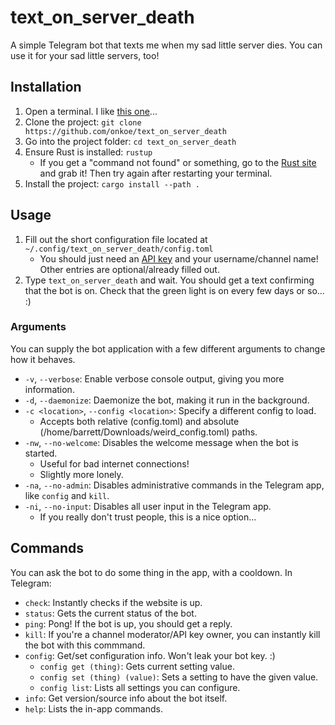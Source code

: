 # text_on_server_death

A simple Telegram bot that texts me when my sad little server dies. You can use it for your sad little servers, too!

## Installation

1. Open a terminal. I like [this one](https://flathub.org/apps/com.raggesilver.BlackBox)...
2. Clone the project: `git clone https://github.com/onkoe/text_on_server_death`
3. Go into the project folder: `cd text_on_server_death`
4. Ensure Rust is installed: `rustup`
    - If you get a "command not found" or something, go to the [Rust site](https://rustup.rs/) and grab it! Then try again after restarting your terminal.
5. Install the project: `cargo install --path .`

## Usage

1. Fill out the short configuration file located at `~/.config/text_on_server_death/config.toml`
    - You should just need an [API key](https://core.telegram.org/bots/api) and your username/channel name! Other entries are optional/already filled out.
2. Type `text_on_server_death` and wait. You should get a text confirming that the bot is on. Check that the green light is on every few days or so... :)

### Arguments

You can supply the bot application with a few different arguments to change how it behaves.

- `-v`, `--verbose`: Enable verbose console output, giving you more information.
- `-d`, `--daemonize`: Daemonize the bot, making it run in the background.
- `-c <location>`, `--config <location>`: Specify a different config to load.
  - Accepts both relative (config.toml) and absolute (/home/barrett/Downloads/weird_config.toml) paths.
- `-nw`, `--no-welcome`: Disables the welcome message when the bot is started.
  - Useful for bad internet connections!
  - Slightly more lonely.
- `-na`, `--no-admin`: Disables administrative commands in the Telegram app, like `config` and `kill`.
- `-ni`, `--no-input`: Disables all user input in the Telegram app.
  - If you really don't trust people, this is a nice option...

## Commands

You can ask the bot to do some thing in the app, with a cooldown. In Telegram:

- `check`: Instantly checks if the website is up.
- `status`: Gets the current status of the bot.
- `ping`: Pong! If the bot is up, you should get a reply.
- `kill`: If you're a channel moderator/API key owner, you can instantly kill the bot with this commmand.
- `config`: Get/set configuration info. Won't leak your bot key. :)
  - `config get (thing)`: Gets current setting value.
  - `config set (thing) (value)`: Sets a setting to have the given value.
  - `config list`: Lists all settings you can configure.
- `info`: Get version/source info about the bot itself.
- `help`: Lists the in-app commands.
